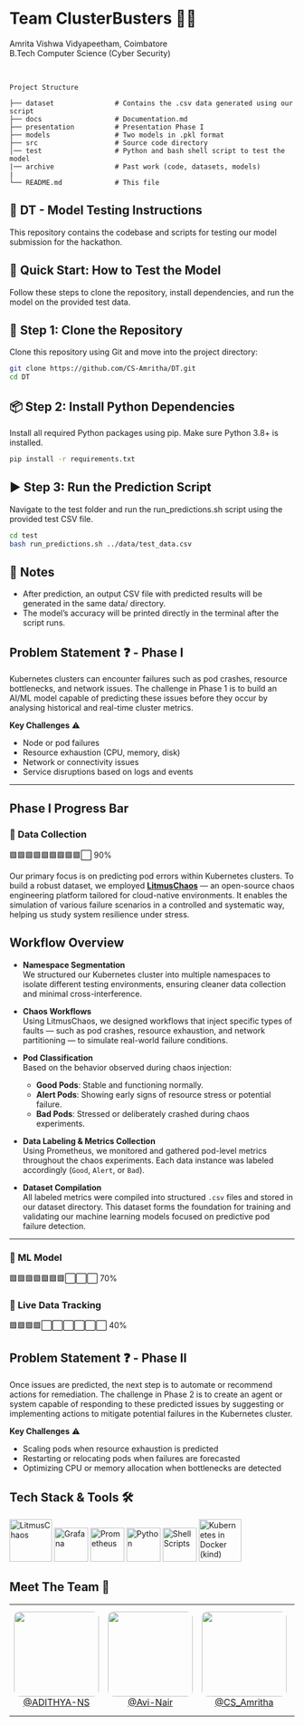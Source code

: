  

# **Team ClusterBusters** 👩‍💻

Amrita Vishwa Vidyapeetham, Coimbatore  
B.Tech Computer Science (Cyber Security)    

<br>

```
Project Structure

├── dataset               # Contains the .csv data generated using our script
├── docs                  # Documentation.md
├── presentation          # Presentation Phase I
├── models                # Two models in .pkl format
├── src                   # Source code directory
│── test                  # Python and bash shell script to test the model
|── archive               # Past work (code, datasets, models)
|
└── README.md             # This file
```

🧠 DT - Model Testing Instructions
---
This repository contains the codebase and scripts for testing our model submission for the hackathon.


🚀 Quick Start: How to Test the Model
---
Follow these steps to clone the repository, install dependencies, and run the model on the provided test data.


🔧 Step 1: Clone the Repository
---
Clone this repository using Git and move into the project directory:

```bash
git clone https://github.com/CS-Amritha/DT.git
cd DT
```
📦 Step 2: Install Python Dependencies
---
Install all required Python packages using pip. Make sure Python 3.8+ is installed.

```bash
pip install -r requirements.txt
```
▶️ Step 3: Run the Prediction Script
---
Navigate to the test folder and run the run_predictions.sh script using the provided test CSV file.

```bash
cd test
bash run_predictions.sh ../data/test_data.csv
```

📌 Notes
---

- After prediction, an output CSV file with predicted results will be generated in the same data/ directory.
- The model’s accuracy will be printed directly in the terminal after the script runs.



Problem Statement ❓ - Phase I
---
Kubernetes clusters can encounter failures such as pod crashes, resource bottlenecks, and network issues. The
challenge in Phase 1 is to build an AI/ML model capable of predicting these issues before they occur by analysing
historical and real-time cluster metrics.

**Key Challenges** ⚠️
- Node or pod failures
- Resource exhaustion (CPU, memory, disk)
- Network or connectivity issues
- Service disruptions based on logs and events
  
---
Phase I Progress Bar 
---  
### 📌 Data Collection 
🟩🟩🟩🟩🟩🟩🟩🟩🟩⬜  90%   

Our primary focus is on predicting pod errors within Kubernetes clusters. To build a robust dataset, we employed **[LitmusChaos](https://docs.litmuschaos.io/docs/introduction/what-is-litmus)** — an open-source chaos engineering platform tailored for cloud-native environments. It enables the simulation of various failure scenarios in a controlled and systematic way, helping us study system resilience under stress.

## Workflow Overview

- **Namespace Segmentation**  
  We structured our Kubernetes cluster into multiple namespaces to isolate different testing environments, ensuring cleaner data collection and minimal cross-interference.

- **Chaos Workflows**  
  Using LitmusChaos, we designed workflows that inject specific types of faults — such as pod crashes, resource exhaustion, and network partitioning — to simulate real-world failure conditions.

- **Pod Classification**  
  Based on the behavior observed during chaos injection:
  - **Good Pods**: Stable and functioning normally.
  - **Alert Pods**: Showing early signs of resource stress or potential failure.
  - **Bad Pods**: Stressed or deliberately crashed during chaos experiments.

- **Data Labeling & Metrics Collection**  
  Using Prometheus, we monitored and gathered pod-level metrics throughout the chaos experiments. Each data instance was labeled accordingly (`Good`, `Alert`, or `Bad`).

- **Dataset Compilation**  
  All labeled metrics were compiled into structured `.csv` files and stored in our dataset directory. This dataset forms the foundation for training and validating our machine learning models focused on predictive pod failure detection.

---

### 📌 ML Model 
🟩🟩🟩🟩🟩🟩🟩⬜⬜⬜  70% 

### 📌 Live Data Tracking  
🟩🟩🟩🟩⬜⬜⬜⬜⬜⬜  40% 




Problem Statement ❓ - Phase II
---
Once issues are predicted, the next step is to automate or recommend actions for remediation. The challenge in Phase
2 is to create an agent or system capable of responding to these predicted issues by suggesting or implementing actions
to mitigate potential failures in the Kubernetes cluster.

**Key Challenges** ⚠️
- Scaling pods when resource exhaustion is predicted
- Restarting or relocating pods when failures are forecasted
- Optimizing CPU or memory allocation when bottlenecks are detected


## Tech Stack & Tools 🛠️

  <p>
  <img src="https://github.com/litmuschaos/litmus/raw/master/images/litmus-logo-dark-bg-stacked.png" alt="LitmusChaos" width="75"/>
  <img src="https://cdn.jsdelivr.net/gh/devicons/devicon/icons/grafana/grafana-original.svg" alt="Grafana" width="60"/>
  <img src="https://cdn.jsdelivr.net/gh/devicons/devicon/icons/prometheus/prometheus-original.svg" alt="Prometheus" width="60"/>
  <img src="https://cdn.jsdelivr.net/gh/devicons/devicon/icons/python/python-original.svg" alt="Python" width="60"/>
  <img src="https://upload.wikimedia.org/wikipedia/commons/4/4b/Bash_Logo_Colored.svg" alt="Shell Scripts" width="60"/>
  <img src="https://kind.sigs.k8s.io/logo/logo.png" alt="Kubernetes in Docker (kind)" width="75"/>
  

  </p>


## Meet The Team 👥

<div align="center">
  <table>
    <tr>
      <td align="center">
        <a href="https://github.com/ADITHYA-NS">
          <img src="https://github.com/ADITHYA-NS.png" width="150" style="border-radius:10px;"><br>
          @ADITHYA-NS
        </a>
      </td>
      <td align="center">
        <a href="https://github.com/Avi-Nair">
          <img src="https://github.com/Avi-Nair.png" width="150" style="border-radius:10px;"><br>
          @Avi-Nair
        </a>
      </td>
      <td align="center">
        <a href="https://github.com/CS-Amritha">
          <img src="https://github.com/CS-Amritha.png" width="150" style="border-radius:10px;"><br>
          @CS_Amritha
        </a>
      </td>
      <td align="center">
        <a href="https://github.com/Anaswara-Suresh">
          <img src="https://github.com/Anaswara-Suresh.png" width="150" style="border-radius:10px;"><br>
          @Anaswara-Suresh
        </a>
      </td>
      <td align="center">
        <a href="https://github.com/R-Sruthi">
          <img src="https://github.com/R-Sruthi.png" width="150" style="border-radius:10px;"><br>
          @R-Sruthi
        </a>
      </td>
    </tr>
  </table>
</div>

